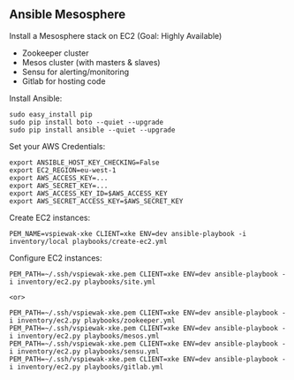 Ansible Mesosphere
------------------

Install a Mesosphere stack on EC2 (Goal: Highly Available)

* Zookeeper cluster
* Mesos cluster (with masters & slaves)
* Sensu for alerting/monitoring
* Gitlab for hosting code


Install Ansible: 

    sudo easy_install pip
    sudo pip install boto --quiet --upgrade
    sudo pip install ansible --quiet --upgrade

Set your AWS Credentials:

    export ANSIBLE_HOST_KEY_CHECKING=False
    export EC2_REGION=eu-west-1
    export AWS_ACCESS_KEY=...
    export AWS_SECRET_KEY=...
    export AWS_ACCESS_KEY_ID=$AWS_ACCESS_KEY
    export AWS_SECRET_ACCESS_KEY=$AWS_SECRET_KEY

    
Create EC2 instances:

    PEM_NAME=vspiewak-xke CLIENT=xke ENV=dev ansible-playbook -i inventory/local playbooks/create-ec2.yml


Configure EC2 instances:

    PEM_PATH=~/.ssh/vspiewak-xke.pem CLIENT=xke ENV=dev ansible-playbook -i inventory/ec2.py playbooks/site.yml

    <or>

    PEM_PATH=~/.ssh/vspiewak-xke.pem CLIENT=xke ENV=dev ansible-playbook -i inventory/ec2.py playbooks/zookeeper.yml
    PEM_PATH=~/.ssh/vspiewak-xke.pem CLIENT=xke ENV=dev ansible-playbook -i inventory/ec2.py playbooks/mesos.yml
    PEM_PATH=~/.ssh/vspiewak-xke.pem CLIENT=xke ENV=dev ansible-playbook -i inventory/ec2.py playbooks/sensu.yml
    PEM_PATH=~/.ssh/vspiewak-xke.pem CLIENT=xke ENV=dev ansible-playbook -i inventory/ec2.py playbooks/gitlab.yml

